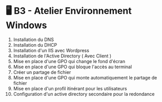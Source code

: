 # 🖥️ B3 - Atelier Environnement Windows

1) Installation du DNS
2) Installation du DHCP
3) Installation d'un IIS avec Wordpress
4) Installation de l'Active Directory ( Avec Client )
5) Mise en place d'une GPO qui change le fond d'écran 
6) Mise en place d'une GPO qui bloque l'accès au terminal
7) Créer un partage de fichier
8) Mise en place d'une GPO qui monte automatiquement le partage de fichier
9) Mise en place d'un profil itinérant pour les utilisateurs
10) Configuration d'un active directory secondaire pour la redondance